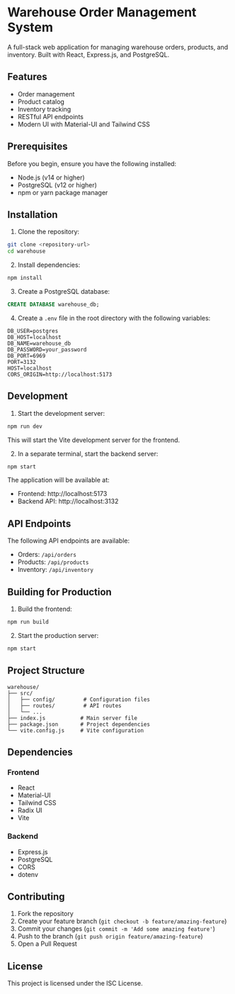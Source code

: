 # Warehouse Order Management System

A full-stack web application for managing warehouse orders, products, and inventory. Built with React, Express.js, and PostgreSQL.

## Features

- Order management
- Product catalog
- Inventory tracking
- RESTful API endpoints
- Modern UI with Material-UI and Tailwind CSS

## Prerequisites

Before you begin, ensure you have the following installed:
- Node.js (v14 or higher)
- PostgreSQL (v12 or higher)
- npm or yarn package manager

## Installation

1. Clone the repository:
```bash
git clone <repository-url>
cd warehouse
```

2. Install dependencies:
```bash
npm install
```

3. Create a PostgreSQL database:
```sql
CREATE DATABASE warehouse_db;
```

4. Create a `.env` file in the root directory with the following variables:
```env
DB_USER=postgres
DB_HOST=localhost
DB_NAME=warehouse_db
DB_PASSWORD=your_password
DB_PORT=6969
PORT=3132
HOST=localhost
CORS_ORIGIN=http://localhost:5173
```

## Development

1. Start the development server:
```bash
npm run dev
```
This will start the Vite development server for the frontend.

2. In a separate terminal, start the backend server:
```bash
npm start
```

The application will be available at:
- Frontend: http://localhost:5173
- Backend API: http://localhost:3132

## API Endpoints

The following API endpoints are available:

- Orders: `/api/orders`
- Products: `/api/products`
- Inventory: `/api/inventory`

## Building for Production

1. Build the frontend:
```bash
npm run build
```

2. Start the production server:
```bash
npm start
```

## Project Structure

```
warehouse/
├── src/
│   ├── config/         # Configuration files
│   ├── routes/         # API routes
│   └── ...
├── index.js           # Main server file
├── package.json       # Project dependencies
└── vite.config.js     # Vite configuration
```

## Dependencies

### Frontend
- React
- Material-UI
- Tailwind CSS
- Radix UI
- Vite

### Backend
- Express.js
- PostgreSQL
- CORS
- dotenv

## Contributing

1. Fork the repository
2. Create your feature branch (`git checkout -b feature/amazing-feature`)
3. Commit your changes (`git commit -m 'Add some amazing feature'`)
4. Push to the branch (`git push origin feature/amazing-feature`)
5. Open a Pull Request

## License

This project is licensed under the ISC License. 